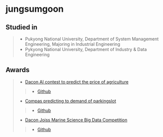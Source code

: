 # jungsumgoon

## Studied in
> - Pukyong National University, Department of System Management Engineering, Majoring in Industrial Engineering
> - Pykyong National University, Department of Industry & Data Engineering

## Awards
> - [Dacon AI contest to predict the price of agriculture](https://dacon.io/competitions/official/235801/overview/description)
>> - [Github](https://github.com/jungsungmoon/nongsan)
> - [Compas predicting to demand of parkingslot](https://compas.lh.or.kr/subj/competition/info?subjNo=SBJ_2107_003#)
>> - [Github](https://github.com/jungsungmoon/parkingslot)
> - [Dacon Joiss Marine Science Big Data Competition](https://dacon.io/competitions/official/235793/overview/description)
>> - [Github](https://github.com/jungsungmoon/joiss)
